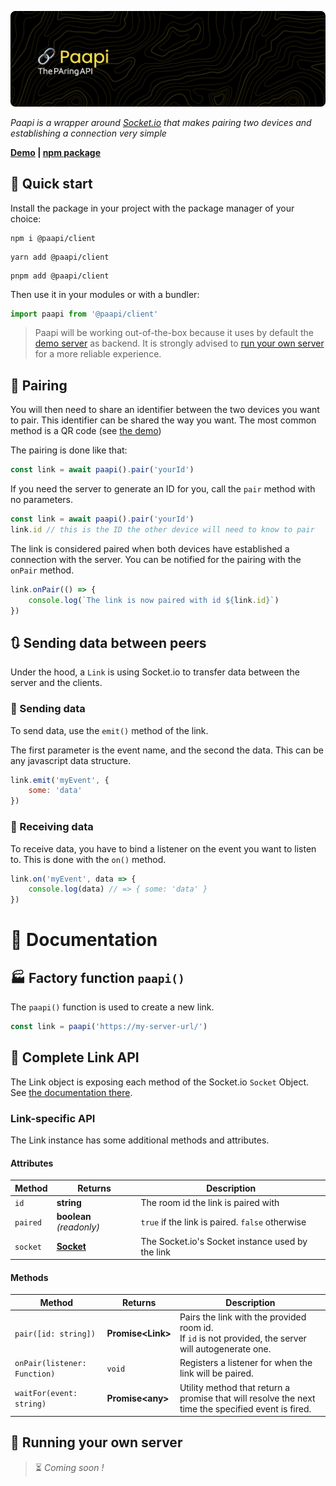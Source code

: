 ![😱 ohmyfetch](.github/banner.png)

*Paapi is a wrapper around [Socket.io](https://socket.io) that makes pairing two devices and establishing a connection
very simple*

**[Demo](https://paapi.pnk.network/) | [npm package](https://www.npmjs.com/package/@paapi/client)**

## 🚀 Quick start

Install the package in your project with the package manager of your choice:

```
npm i @paapi/client
```

```
yarn add @paapi/client
```

```
pnpm add @paapi/client
```

Then use it in your modules or with a bundler:

```javascript
import paapi from '@paapi/client'
```

> Paapi will be working out-of-the-box because it uses by default the [demo server](https://paapi.pnk.network) as
> backend. It is strongly advised to [run your own server](#running-your-own-server) for a more reliable experience.

## 🔗 Pairing

You will then need to share an identifier between the two devices you want to pair. This identifier can be shared the
way you want. The most common method is a QR code (see [the demo](https://paapi.pnk.network/))

The pairing is done like that:

```javascript
const link = await paapi().pair('yourId')
```

If you need the server to generate an ID for you, call the `pair` method with no parameters.

```javascript
const link = await paapi().pair('yourId')
link.id // this is the ID the other device will need to know to pair
```

The link is considered paired when both devices have established a connection with the server. You can be notified for
the pairing with the `onPair` method.

```javascript
link.onPair(() => {
    console.log(`The link is now paired with id ${link.id}`)
})
```

## 🔃 Sending data between peers

Under the hood, a `Link` is using Socket.io to transfer data between the server and the clients.

### 📮 Sending data

To send data, use the `emit()` method of the link.

The first parameter is the event name, and the second the data. This can be any javascript data structure.

```javascript
link.emit('myEvent', {
    some: 'data'
})
```

### 📨 Receiving data

To receive data, you have to bind a listener on the event you want to listen to. This is done with the `on()` method.

```javascript
link.on('myEvent', data => {
    console.log(data) // => { some: 'data' }
})
```

# 📝 Documentation
## 🏭 Factory function `paapi()`
The `paapi()` function is used to create a new link.

```javascript
const link = paapi('https://my-server-url/')
```

## 🔗 Complete Link API

The Link object is exposing each method of the Socket.io `Socket` Object.
See [the documentation there](https://socket.io/docs/v4/client-socket-instance/).

### Link-specific API

The Link instance has some additional methods and attributes.

#### Attributes

| Method   | Returns                                                         | Description                                      |
|----------|-----------------------------------------------------------------|--------------------------------------------------|
| `id`     | **string**                                                      | The room id the link is paired with              |
| `paired` | **boolean** *(readonly)*                                        | `true` if the link is paired. `false` otherwise  |
| `socket` | **[Socket](https://socket.io/docs/v4/client-socket-instance/)** | The Socket.io's Socket instance used by the link |


#### Methods

| Method                       | Returns            | Description                                                                                              |
|------------------------------|--------------------|----------------------------------------------------------------------------------------------------------|
| `pair([id: string])`         | **Promise\<Link>** | Pairs the link with the provided room id.<br/>If `id` is not provided, the server will autogenerate one. |
| `onPair(listener: Function)` | `void`             | Registers a listener for when the link will be paired.                                                   |
| `waitFor(event: string)`     | **Promise\<any>**  | Utility method that return a promise that will resolve the next time the specified event is fired.       |

## 📡 Running your own server

> ⏳ *Coming soon !*

